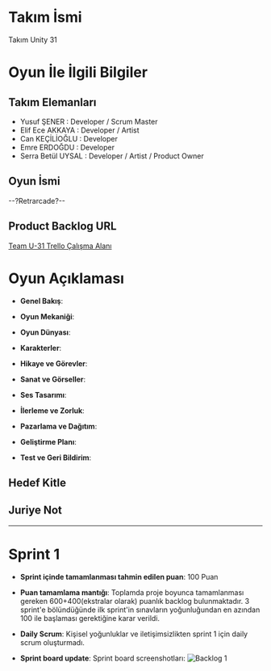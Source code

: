 # **Takım İsmi**

Takım Unity 31

# Oyun İle İlgili Bilgiler

## Takım Elemanları

- Yusuf ŞENER : Developer / Scrum Master
- Elif Ece AKKAYA	: Developer / Artist
- Can KEÇİLİOĞLU : Developer
- Emre ERDOĞDU : Developer
- Serra Betül UYSAL	: Developer / Artist / Product Owner

## Oyun İsmi

--?Retrarcade?--

## Product Backlog URL

[Team U-31 Trello Çalışma Alanı](https://trello.com/w/u31calismaalani)

# Oyun Açıklaması

- **Genel Bakış**:

- **Oyun Mekaniği**:

- **Oyun Dünyası**:

- **Karakterler**:

- **Hikaye ve Görevler**:

- **Sanat ve Görseller**:

- **Ses Tasarımı**:

- **İlerleme ve Zorluk**:

- **Pazarlama ve Dağıtım**:

- **Geliştirme Planı**:

- **Test ve Geri Bildirim**:



## Hedef Kitle

## Juriye Not

---

# Sprint 1

- **Sprint içinde tamamlanması tahmin edilen puan**: 100 Puan


- **Puan tamamlama mantığı**: Toplamda proje boyunca tamamlanması gereken 600+400(ekstralar olarak) puanlık backlog bulunmaktadır. 3 sprint'e bölündüğünde ilk sprint'in sınavların yoğunluğundan en azından 100 ile başlaması gerektiğine karar verildi.


- **Daily Scrum**: Kişisel yoğunluklar ve iletişimsizlikten sprint 1 için daily scrum oluşturmadı.


- **Sprint board update**: Sprint board screenshotları:
![Backlog 1](https://cdn.discordapp.com/attachments/1116092237571440730/1119976289462403233/Sprint_1.jpg) 



  
